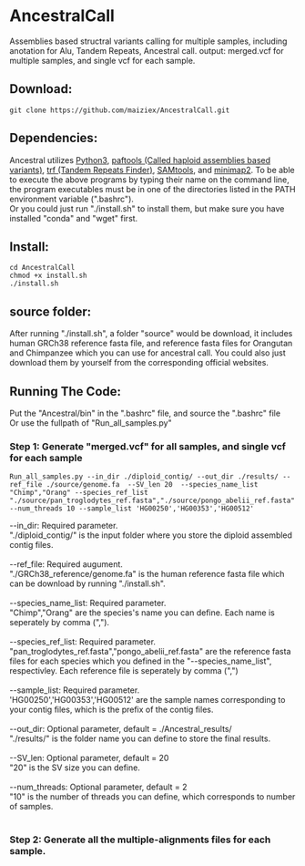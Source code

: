 # AncestralCall
Assemblies based structral variants calling for multiple samples, including anotation for Alu, Tandem Repeats, Ancestral call. 
output: merged.vcf for multiple samples, and single vcf for each sample. 

## Download:
```
git clone https://github.com/maiziex/AncestralCall.git
```

## Dependencies:
Ancestral utilizes <a href="https://www.python.org/downloads/">Python3</a>, <a href="https://github.com/lh3/minimap2/tree/master/misc">paftools (Called haploid assemblies based variants)</a>, <a href="https://tandem.bu.edu/trf/trf.html">trf (Tandem Repeats Finder)</a>, <a href="http://samtools.sourceforge.net/">SAMtools</a>, and <a href="https://github.com/lh3/minimap2">minimap2</a>. To be able to execute the above programs by typing their name on the command line, the program executables must be in one of the directories listed in the PATH environment variable (".bashrc"). <br />
Or you could just run "./install.sh" to install them, but make sure you have installed "conda" and "wget" first. 

## Install:
```
cd AncestralCall
chmod +x install.sh
./install.sh
```

## source folder:
After running "./install.sh", a folder "source" would be download, it includes human GRCh38 reference fasta file, and reference fasta files for Orangutan and Chimpanzee which you can use for ancestral call. You could also just download them by yourself from the corresponding official websites. 

## Running The Code:
Put the "Ancestral/bin" in the ".bashrc" file, and source the ".bashrc" file <br />
Or use the fullpath of "Run_all_samples.py"


### Step 1: Generate "merged.vcf" for all samples, and single vcf for each sample
```
Run_all_samples.py --in_dir ./diploid_contig/ --out_dir ./results/ --ref_file ./source/genome.fa  --SV_len 20  --species_name_list "Chimp","Orang" --species_ref_list "./source/pan_troglodytes_ref.fasta","./source/pongo_abelii_ref.fasta" --num_threads 10 --sample_list 'HG00250','HG00353','HG00512'
```
--in_dir: Required parameter. <br />
"./diploid_contig/" is the input folder where you store the diploid assembled contig files. <br />
<br />
--ref_file: Required augument. <br />
"./GRCh38_reference/genome.fa" is the human reference fasta file which can be download by running "./install.sh". <br />
<br /> 
--species_name_list: Required parameter. <br />
"Chimp","Orang" are the species's name you can define. Each name is seperately by comma (","). <br />
<br /> 
--species_ref_list: Required parameter.<br />
"pan_troglodytes_ref.fasta","pongo_abelii_ref.fasta" are the reference fasta files for each species which you defined in the "--species_name_list", respectivley. Each reference file is seperately by comma (",") <br />
<br /> 
--sample_list: Required parameter. <br />
'HG00250','HG00353','HG00512' are the sample names corresponding to your contig files, which is the prefix of the contig files. <br />
<br />
--out_dir: Optional parameter, default = ./Ancestral_results/  <br />
"./results/" is the folder name you can define to store the final results.  <br />
<br />
--SV_len: Optional parameter, default = 20 <br />
"20" is the SV size you can define.<br />
<br /> 
--num_threads: Optional parameter, default = 2 <br />
"10" is the number of threads you can define, which corresponds to number of samples.<br />
<br /> 
### Step 2: Generate all the multiple-alignments files for each sample. 

